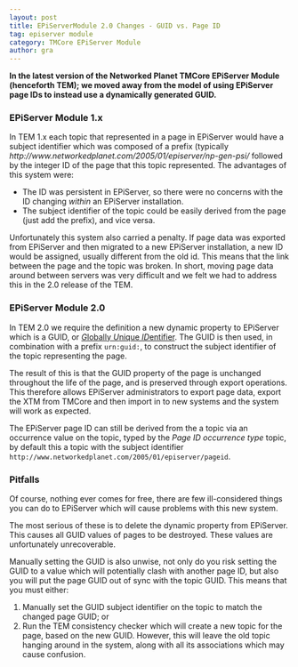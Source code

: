 ```yaml
---
layout: post
title: EPiServerModule 2.0 Changes - GUID vs. Page ID
tag: episerver module
category: TMCore EPiServer Module
author: gra
---
```

<p><strong>In the latest version of the Networked Planet TMCore EPiServer Module (henceforth TEM); we moved away from the model of using EPiServer page IDs to instead use a dynamically generated GUID.</strong></p>

<h3>EPiServer Module 1.x</h3>

<p>In TEM 1.x each topic that represented in a page in EPiServer would have a subject identifier which was composed of a prefix (typically <em>http://www.networkedplanet.com/2005/01/episerver/np-gen-psi/</em> followed by the integer ID of the page that this topic represented.  The advantages of this system were:</p>

<ul>

<li>The ID was persistent in EPiServer, so there were no concerns with the ID changing <em>within</em> an EPiServer installation.</li>

<li>The subject identifier of the topic could be easily derived from the page (just add the prefix), and vice versa.</li>

</ul>

<p>Unfortunately this system also carried a penalty.  If page data was exported from EPiServer and then migrated to a new EPiServer installation, a new ID would be assigned, usually different from the old id.  This means that the link between the page and the topic was broken.  In short, moving page data around between servers was very difficult and we felt we had to address this in the 2.0 release of the TEM.</p>

<h3>EPiServer Module 2.0</h3>

<p>In TEM 2.0 we require the definition a new dynamic property to EPiServer which is a GUID, or <a href="http://en.wikipedia.org/wiki/Globally_Unique_Identifier"><em>G</em>lobally <em>U</em>nique <em>ID</em>entifier</a>.  The GUID is then used, in combination with a prefix <code>urn:guid:</code>, to construct the subject identifier of the topic representing the page.</p>

<p>The result of this is that the GUID property of the page is unchanged throughout the life of the page, and is preserved through export operations.  This therefore allows EPiServer administrators to export page data, export the XTM from TMCore and then import in to new systems and the system will work as expected.</p>

<p>The EPiServer page ID can still be derived from the a topic via an occurrence value on the topic, typed by the <em>Page ID occurrence type</em> topic, by default this a topic with the subject identifier <code>http://www.networkedplanet.com/2005/01/episerver/pageid</code>.

<h3>Pitfalls</h3>

<p>Of course, nothing ever comes for free, there are few ill-considered things you can do to EPiServer which will cause problems with this new system.</p>

<p>The most serious of these is to delete the dynamic property from EPiServer.  This causes all GUID values of pages to be destroyed.  These values are unfortunately unrecoverable.</p>

<p>Manually setting the GUID is also unwise, not only do you risk setting the GUID to a value which will potentially clash with another page ID, but also you will put the page GUID out of sync with the topic GUID.  This means that you must either:

<ol>

<li>Manually set the GUID subject identifier on the topic to match the changed page GUID; or</li>

<li>Run the TEM consistency checker which will create a new topic for the page, based on the new GUID.  However, this will leave the old topic hanging around in the system, along with all its associations which may cause confusion.</li>

</ol>

</p>

